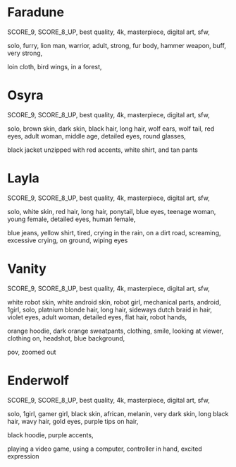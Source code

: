 # Faradune

SCORE_9, SCORE_8_UP, best quality, 4k, masterpiece, digital art, sfw,

solo, furry, lion man, warrior, adult, strong, fur body, hammer weapon, buff, very strong,

loin cloth, bird wings, in a forest,

# Osyra

SCORE_9, SCORE_8_UP, best quality, 4k, masterpiece, digital art, sfw,

solo, brown skin, dark skin, black hair, long hair, wolf ears, wolf tail, red eyes, adult woman, middle age, detailed eyes, round glasses,

black jacket unzipped with red accents, white shirt, and tan pants

# Layla

SCORE_9, SCORE_8_UP, best quality, 4k, masterpiece, digital art, sfw,

solo, white skin, red hair, long hair, ponytail, blue eyes, teenage woman, young female, detailed eyes, human female,

blue jeans, yellow shirt, tired,
crying in the rain, on a dirt road, screaming, excessive crying, on ground, wiping eyes

# Vanity

SCORE_9, SCORE_8_UP, best quality, 4k, masterpiece, digital art, sfw,

white robot skin, white android skin, robot girl, mechanical parts, android, 1girl,
solo, platnium blonde hair, long hair, sideways dutch braid in hair, violet eyes, adult woman, detailed eyes, flat hair, robot hands,

orange hoodie, dark orange sweatpants, clothing, smile, looking at viewer, clothing on, headshot, blue background,

pov, zoomed out

# Enderwolf

SCORE_9, SCORE_8_UP, best quality, 4k, masterpiece, digital art, sfw,

solo, 1girl, gamer girl, black skin, african, melanin, very dark skin, long black hair, wavy hair, gold eyes, purple tips on hair,

black hoodie, purple accents,

playing a video game, using a computer, controller in hand, excited expression
